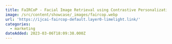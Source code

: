 ```yaml
---
title: FaIRCoP - Facial Image Retrieval using Contrastive Personalization
image: /src/content/showcase/_images/faircop.webp
url: 'https://ijcai-faircop-default.layer0-limelight.link/'
categories:
  - marketing
dateAdded: 2023-03-06T18:09:38.000Z
---
```


